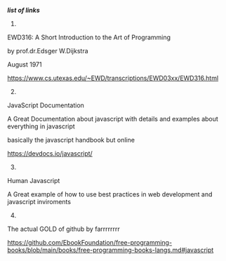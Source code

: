 ***list of links***


1.
EWD316: A Short Introduction to the Art of Programming

by prof.dr.Edsger W.Dijkstra

August 1971

https://www.cs.utexas.edu/~EWD/transcriptions/EWD03xx/EWD316.html

2.
JavaScript Documentation

A Great Documentation about javascript with details and examples about everything in javascript

basically the javascript handbook but online 

https://devdocs.io/javascript/

3.
Human Javascript

A Great example of how to use best practices in web development and javascript inviroments

4.

The actual GOLD of github by farrrrrrrr

https://github.com/EbookFoundation/free-programming-books/blob/main/books/free-programming-books-langs.md#javascript

